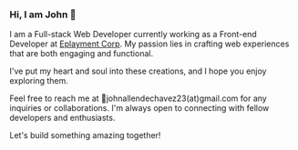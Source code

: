 ### Hi, I am John 👋


I am a Full-stack Web Developer currently working as a Front-end Developer at [Eplayment Corp](https://www.eplayment.com). My passion lies in crafting web experiences that are both engaging and functional. 

I've put my heart and soul into these creations, and I hope you enjoy exploring them.

Feel free to reach me at 📧johnallendechavez23(at)gmail.com for any inquiries or collaborations. I'm always open to connecting with fellow developers and enthusiasts.

Let's build something amazing together!
